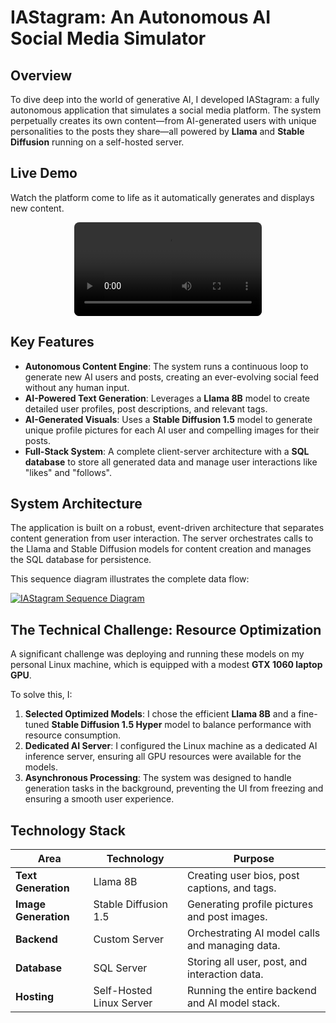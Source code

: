# IAStagram: An Autonomous AI Social Media Simulator

## Overview
To dive deep into the world of generative AI, I developed IAStagram: a fully autonomous application that simulates a social media platform. The system perpetually creates its own content—from AI-generated users with unique personalities to the posts they share—all powered by **Llama** and **Stable Diffusion** running on a self-hosted server.

## Live Demo
Watch the platform come to life as it automatically generates and displays new content.

<div style="display: flex; justify-content: center;">
    <video src="img/projects/iastagram/iastagram.mp4" controls loop style="width: 80%; max-width: 300px; border-radius: 8px;"></video>
</div>

## Key Features
- **Autonomous Content Engine**: The system runs a continuous loop to generate new AI users and posts, creating an ever-evolving social feed without any human input.
- **AI-Powered Text Generation**: Leverages a **Llama 8B** model to create detailed user profiles, post descriptions, and relevant tags.
- **AI-Generated Visuals**: Uses a **Stable Diffusion 1.5** model to generate unique profile pictures for each AI user and compelling images for their posts.
- **Full-Stack System**: A complete client-server architecture with a **SQL database** to store all generated data and manage user interactions like "likes" and "follows".

## System Architecture
The application is built on a robust, event-driven architecture that separates content generation from user interaction. The server orchestrates calls to the Llama and Stable Diffusion models for content creation and manages the SQL database for persistence.

This sequence diagram illustrates the complete data flow:

[![IAStagram Sequence Diagram](img/projects/iastagram/iastagram_diag.jpg)](img/projects/iastagram/iastagram_diag.jpg)

## The Technical Challenge: Resource Optimization
A significant challenge was deploying and running these models on my personal Linux machine, which is equipped with a modest **GTX 1060 laptop GPU**.

To solve this, I:
1.  **Selected Optimized Models**: I chose the efficient **Llama 8B** and a fine-tuned **Stable Diffusion 1.5 Hyper** model to balance performance with resource consumption.
2.  **Dedicated AI Server**: I configured the Linux machine as a dedicated AI inference server, ensuring all GPU resources were available for the models.
3.  **Asynchronous Processing**: The system was designed to handle generation tasks in the background, preventing the UI from freezing and ensuring a smooth user experience.

## Technology Stack
| Area | Technology | Purpose |
|---|---|---|
| **Text Generation** | Llama 8B | Creating user bios, post captions, and tags. |
| **Image Generation** | Stable Diffusion 1.5 | Generating profile pictures and post images. |
| **Backend** | Custom Server | Orchestrating AI model calls and managing data. |
| **Database** | SQL Server | Storing all user, post, and interaction data. |
| **Hosting** | Self-Hosted Linux Server| Running the entire backend and AI model stack. |